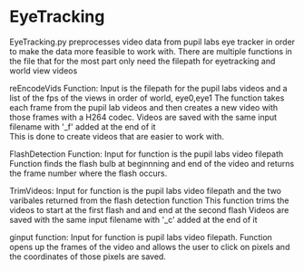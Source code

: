 # EyeTracking
 EyeTracking.py preprocesses video data from pupil labs eye tracker in order to make the data more feasible to work with.
 There are multiple functions in the file that for the most part only need the filepath for eyetracking and world view videos

 reEncodeVids Function: Input is the filepath for the pupil labs videos and a list of the fps of the views in order of world, eye0,eye1
 The function takes each frame from the pupil lab videos and then creates a new video with those frames with a H264 codec.
 Videos are saved with the same input filename with '_f' added at the end of it  
 This is done to create videos that are easier to work with.

 FlashDetection Function: Input for function is the pupil labs video filepath
 Function finds the flash bulb at beginnning and end of the video and returns the frame number where the flash occurs.

 TrimVideos: Input for function is the pupil labs video filepath and the two varibales returned from the flash detection function
 This function trims the videos to start at the first flash and and end at the second flash
 Videos are saved with the same input filename with '_c' added at the end of it  

 ginput function: Input for function is pupil labs video filepath.
 Function opens up the frames of the video and allows the user to click on pixels and the coordinates of those pixels are saved.
